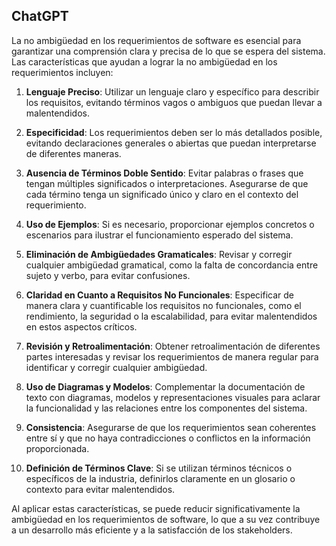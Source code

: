 ## ChatGPT 
La no ambigüedad en los requerimientos de software es esencial para garantizar una comprensión clara y precisa de lo que se espera del sistema. Las características que ayudan a lograr la no ambigüedad en los requerimientos incluyen:

1. **Lenguaje Preciso**: Utilizar un lenguaje claro y específico para describir los requisitos, evitando términos vagos o ambiguos que puedan llevar a malentendidos.

2. **Especificidad**: Los requerimientos deben ser lo más detallados posible, evitando declaraciones generales o abiertas que puedan interpretarse de diferentes maneras.

3. **Ausencia de Términos Doble Sentido**: Evitar palabras o frases que tengan múltiples significados o interpretaciones. Asegurarse de que cada término tenga un significado único y claro en el contexto del requerimiento.

4. **Uso de Ejemplos**: Si es necesario, proporcionar ejemplos concretos o escenarios para ilustrar el funcionamiento esperado del sistema.

5. **Eliminación de Ambigüedades Gramaticales**: Revisar y corregir cualquier ambigüedad gramatical, como la falta de concordancia entre sujeto y verbo, para evitar confusiones.

6. **Claridad en Cuanto a Requisitos No Funcionales**: Especificar de manera clara y cuantificable los requisitos no funcionales, como el rendimiento, la seguridad o la escalabilidad, para evitar malentendidos en estos aspectos críticos.

7. **Revisión y Retroalimentación**: Obtener retroalimentación de diferentes partes interesadas y revisar los requerimientos de manera regular para identificar y corregir cualquier ambigüedad.

8. **Uso de Diagramas y Modelos**: Complementar la documentación de texto con diagramas, modelos y representaciones visuales para aclarar la funcionalidad y las relaciones entre los componentes del sistema.

9. **Consistencia**: Asegurarse de que los requerimientos sean coherentes entre sí y que no haya contradicciones o conflictos en la información proporcionada.

10. **Definición de Términos Clave**: Si se utilizan términos técnicos o específicos de la industria, definirlos claramente en un glosario o contexto para evitar malentendidos.

Al aplicar estas características, se puede reducir significativamente la ambigüedad en los requerimientos de software, lo que a su vez contribuye a un desarrollo más eficiente y a la satisfacción de los stakeholders.